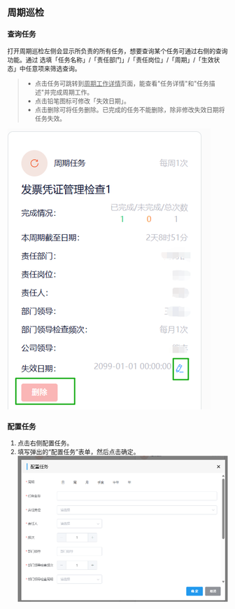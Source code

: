 ## 周期巡检
### 查询任务
打开周期巡检左侧会显示所负责的所有任务，想要查询某个任务可通过右侧的查询功能。通过
选填「任务名称」/「责任部门」/「责任岗位」/「周期」/「生效状态」中任意项来筛选查询。  
>+ 点击任务可跳转到<u>周期工作详情</u>页面，能查看"任务详情"和"任务描述"并完成周期工作。  
>+ 点击铅笔图标可修改「失效日期」。
>+ 点击<kbd>删除</kbd>可将任务删除。已完成的任务不能删除，除非修改失效日期将任务失效。
 
![图片](../../.vuepress/public/images/employee/scddh.png)  
### 配置任务
1. 点击右侧<kbd>配置任务</kbd>。  
2. 填写弹出的“配置任务”表单，然后点击<kbd>确定</kbd>。
![图片](../../.vuepress/public/images/employee/assign.png) 
